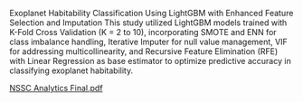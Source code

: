 Exoplanet Habitability Classification Using LightGBM with Enhanced Feature Selection and Imputation
This study utilized LightGBM models trained with K-Fold Cross Validation (K = 2 to 10), incorporating SMOTE and ENN for class imbalance handling, Iterative Imputer for null value management, VIF for addressing multicollinearity, and Recursive Feature Elimination (RFE) with Linear Regression as base estimator to optimize predictive accuracy in classifying exoplanet habitability.



[NSSC Analytics Final.pdf](https://github.com/smty2018/nssc-finals/files/13810931/NSSC.Analytics.Final.pdf)


